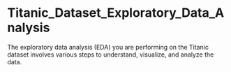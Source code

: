 # Titanic_Dataset_Exploratory_Data_Analysis
 The exploratory data analysis (EDA) you are performing on the Titanic dataset involves various steps to understand, visualize, and analyze the data.
